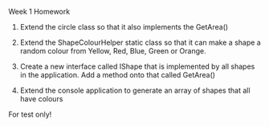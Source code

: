 Week 1 Homework


1. Extend the circle class so that it also implements the GetArea()

2. Extend the ShapeColourHelper static class so that it can make a shape a random colour from Yellow, Red, Blue, Green or Orange.

3. Create a new interface called IShape that is implemented by all shapes in the application. Add a method onto that called GetArea()

4. Extend the console application to generate an array of shapes that all have colours

For test only!   